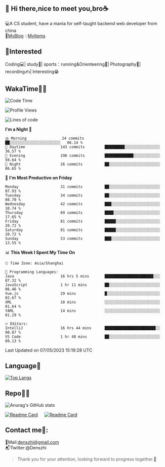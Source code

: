 👋 Hi there,nice to meet you,bro☕
---
💻A CS student, have a mania for self-taught backend web developer from china   
👣[MyBlog](https://github.com/HealUP/MyBlog)
💡[MyItems](https://healup.github.io/)

 <!-- waka-box start -->
 <!-- waka-box end -->
 
🧲**Interested**
--
Coding💻| study📖| sports：running&Orienteering🏃‍| Photography📸| recording✍️| Interesting😁

WakaTime👨‍💻
---
<!--START_SECTION:waka-->
![Code Time](http://img.shields.io/badge/Code%20Time-123%20hrs%2044%20mins-blue)

![Profile Views](http://img.shields.io/badge/Profile%20Views-11-blue)

![Lines of code](https://img.shields.io/badge/From%20Hello%20World%20I%27ve%20Written-157.1%20thousand%20lines%20of%20code-blue)

**I'm a Night 🦉** 

```text
🌞 Morning                24 commits          ██░░░░░░░░░░░░░░░░░░░░░░░   06.14 % 
🌆 Daytime                143 commits         █████████░░░░░░░░░░░░░░░░   36.57 % 
🌃 Evening                198 commits         █████████████░░░░░░░░░░░░   50.64 % 
🌙 Night                  26 commits          ██░░░░░░░░░░░░░░░░░░░░░░░   06.65 % 
```
📅 **I'm Most Productive on Friday** 

```text
Monday                   31 commits          ██░░░░░░░░░░░░░░░░░░░░░░░   07.93 % 
Tuesday                  34 commits          ██░░░░░░░░░░░░░░░░░░░░░░░   08.70 % 
Wednesday                42 commits          ███░░░░░░░░░░░░░░░░░░░░░░   10.74 % 
Thursday                 69 commits          ████░░░░░░░░░░░░░░░░░░░░░   17.65 % 
Friday                   81 commits          █████░░░░░░░░░░░░░░░░░░░░   20.72 % 
Saturday                 81 commits          █████░░░░░░░░░░░░░░░░░░░░   20.72 % 
Sunday                   53 commits          ███░░░░░░░░░░░░░░░░░░░░░░   13.55 % 
```


📊 **This Week I Spent My Time On** 

```text
🕑︎ Time Zone: Asia/Shanghai

💬 Programming Languages: 
Java                     16 hrs 5 mins       ██████████████████████░░░   87.32 % 
JavaScript               1 hr 11 mins        ██░░░░░░░░░░░░░░░░░░░░░░░   06.46 % 
Vue.js                   29 mins             █░░░░░░░░░░░░░░░░░░░░░░░░   02.67 % 
XML                      18 mins             ░░░░░░░░░░░░░░░░░░░░░░░░░   01.64 % 
YAML                     14 mins             ░░░░░░░░░░░░░░░░░░░░░░░░░   01.29 % 

🔥 Editors: 
IntelliJ                 16 hrs 44 mins      ███████████████████████░░   90.87 % 
VS Code                  1 hr 40 mins        ██░░░░░░░░░░░░░░░░░░░░░░░   09.13 % 
```


 Last Updated on 07/05/2023 15:19:28 UTC
<!--END_SECTION:waka-->

Language🚀
---
[![Top Langs](https://github-readme-stats.vercel.app/api/top-langs/?username=HealUP&layout=compact&hide_border=true)](https://github.com/HealUP)

Repo🧑‍💻
---
![Anurag's GitHub stats](https://github-readme-stats.vercel.app/api?username=HealUP&count_private=true&show_icons=true&theme=gruvbox&hide_border=true) 

[![Readme Card](https://github-readme-stats.vercel.app/api/pin/?username=HealUP&repo=InternetEy&theme=transparent)](https://github.com/HealUP/InternetEy) &emsp;
[![Readme Card](https://github-readme-stats.vercel.app/api/pin/?username=HealUP&repo=CampusExperience&theme=transparent)](https://github.com/HealUP/CampusExperience)


Contact me📱:
---
📮Mail:denszhi@gmail.com  
📬Twitter:@Denszhi  

> Thank you for your attention, looking forward to progress together.🎉
